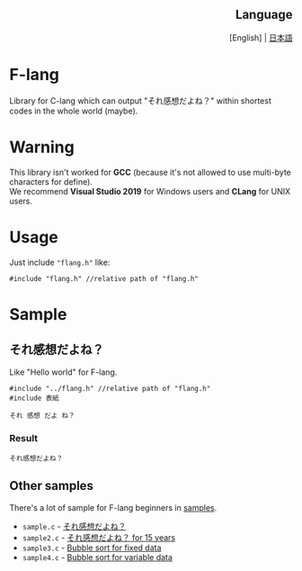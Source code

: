 <div align="right">
<h2 align="right">Language</h2>
 [English] | <a href="https://github.com/NNCT3J/F-lang/blob/main/README_JP.md">日本語</a>
</div>

# F-lang
Library for C-lang which can output "それ感想だよね？" within shortest codes in the whole world (maybe).

# Warning
This library isn't worked for **GCC** (because it's not allowed to use multi-byte characters for define).  
We recommend **Visual Studio 2019** for Windows users and **CLang** for UNIX users.

# Usage
Just include `"flang.h"` like:
```
#include "flang.h" //relative path of "flang.h"
```


# Sample
## それ感想だよね？
Like "Hello world" for F-lang.
```
#include "../flang.h" //relative path of "flang.h"
#include 表紙

それ 感想 だよ ね？
```
### Result
```
それ感想だよね？
```

## Other samples
There's a lot of sample for F-lang beginners in [samples](https://github.com/NNCT3J/F-lang/blob/main/samples).

- `sample.c` - [それ感想だよね？](https://github.com/NNCT3J/F-lang/blob/main/samples/sample.c)
- `sample2.c` - [それ感想だよね？ for 15 years](https://github.com/NNCT3J/F-lang/blob/main/samples/sample2.c)
- `sample3.c` - [Bubble sort for fixed data](https://github.com/NNCT3J/F-lang/blob/main/samples/sample3.c)
- `sample4.c` - [Bubble sort for variable data](https://github.com/NNCT3J/F-lang/blob/main/samples/sample4.c)